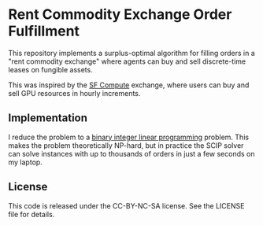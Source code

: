 # Rent Commodity Exchange Order Fulfillment

This repository implements a surplus-optimal algorithm for filling orders in a "rent commodity exchange" where agents can buy and sell discrete-time leases on fungible assets.

This was inspired by the [SF Compute](https://sfcompute.com) exchange, where
users can buy and sell GPU resources in hourly increments.

## Implementation

I reduce the problem to a [binary integer linear programming](https://en.wikipedia.org/wiki/Integer_programming) problem. This makes the problem theoretically NP-hard, but in practice the SCIP solver can solve instances with up to thousands of orders in just a few seconds on my laptop.

## License

This code is released under the CC-BY-NC-SA license. See the LICENSE file for details.
